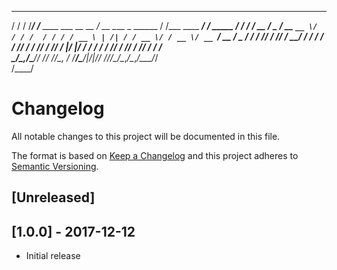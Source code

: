    __  __    __                        ____                      __                __         
  / / / /___/ /__  ____ ___  __  __   / __ \____ _      ______  / /___  ____ _____/ /__  _____
 / / / / __  / _ \/ __ `__ \/ / / /  / / / / __ \ | /| / / __ \/ / __ \/ __ `/ __  / _ \/ ___/
/ /_/ / /_/ /  __/ / / / / / /_/ /  / /_/ / /_/ / |/ |/ / / / / / /_/ / /_/ / /_/ /  __/ /    
\____/\__,_/\___/_/ /_/ /_/\__, /  /_____/\____/|__/|__/_/ /_/_/\____/\__,_/\__,_/\___/_/     
                          /____/                                                              


# Changelog
All notable changes to this project will be documented in this file.

The format is based on [Keep a Changelog](http://keepachangelog.com/en/1.0.0/)
and this project adheres to [Semantic Versioning](http://semver.org/spec/v2.0.0.html).

## [Unreleased]

## [1.0.0] - 2017-12-12
- Initial release